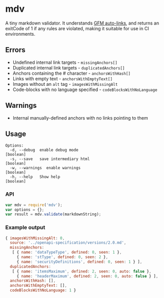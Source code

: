# mdv

A tiny markdown validator. It understands [GFM auto-links](https://gist.github.com/asabaylus/3071099), and returns an exitCode of 1 if any rules are violated, making it suitable for use in CI environments.

## Errors

* Undefined internal link targets - `missingAnchors[]`
* Duplicated internal link targets - `duplicatedAnchors[]`
* Anchors containing the # character - `anchorsWithHash[]`
* Links with empty text - `anchorsWithEmptyText[]`
* Images without an `alt` tag - `imagesWithMissingAlt`
* Code-blocks with no language specified - `codeBlocksWithNoLanguage`

## Warnings

* Internal manually-defined anchors with no links pointing to them

## Usage

````
Options:
  -d, --debug  enable debug mode                                       [boolean]
  -s, --save   save intermediary html                                  [boolean]
  -w, --warnings  enable warnings                                      [boolean]
  -h, --help   Show help                                               [boolean]
````

### API

````javascript
var mdv = require('mdv');
var options = {};
var result = mdv.validate(markdownString);
````

### Example output

````javascript
{ imagesWithMissingAlt: 0,
  source: '../openapi-specification/versions/2.0.md',
  missingAnchors:
   [ { name: 'dataTypeType', defined: 0, seen: 1 },
     { name: 'stType', defined: 0, seen: 2 },
     { name: 'securityDefinitions', defined: 0, seen: 1 } ],
  duplicatedAnchors:
   [ { name: 'itemsMaximum', defined: 2, seen: 0, auto: false },
     { name: 'headerMaximum', defined: 2, seen: 0, auto: false } ],
  anchorsWithHash: [],
  anchorsWithEmptyText: [],
  codeBlocksWithNoLanguage: 1 }
````

